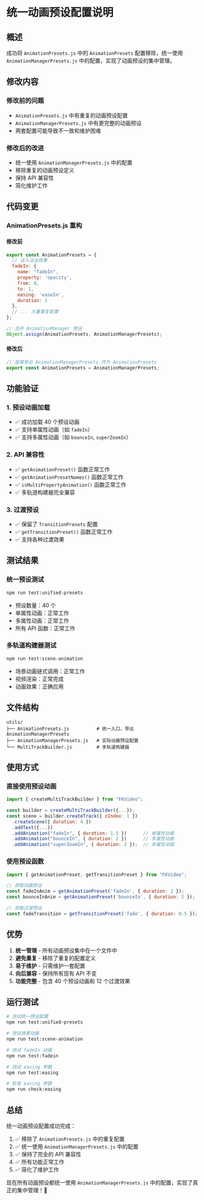 # 统一动画预设配置说明

## 概述

成功将 `AnimationPresets.js` 中的 `AnimationPresets` 配置移除，统一使用 `AnimationManagerPresets.js` 中的配置，实现了动画预设的集中管理。

## 修改内容

### 修改前的问题
- `AnimationPresets.js` 中有重复的动画预设配置
- `AnimationManagerPresets.js` 中有更完整的动画预设
- 两套配置可能导致不一致和维护困难

### 修改后的改进
- 统一使用 `AnimationManagerPresets.js` 中的配置
- 移除重复的动画预设定义
- 保持 API 兼容性
- 简化维护工作

## 代码变更

### AnimationPresets.js 重构

#### 修改前
```javascript
export const AnimationPresets = {
  // 淡入淡出效果
  fadeIn: {
    name: "fadeIn",
    property: 'opacity',
    from: 0,
    to: 1,
    easing: 'easeIn',
    duration: 1
  },
  // ... 大量重复配置
};

// 合并 AnimationManager 预设
Object.assign(AnimationPresets, AnimationManagerPresets);
```

#### 修改后
```javascript
// 直接导出 AnimationManagerPresets 作为 AnimationPresets
export const AnimationPresets = AnimationManagerPresets;
```

## 功能验证

### 1. 预设动画加载
- ✅ 成功加载 40 个预设动画
- ✅ 支持单属性动画（如 `fadeIn`）
- ✅ 支持多属性动画（如 `bounceIn`, `superZoomIn`）

### 2. API 兼容性
- ✅ `getAnimationPreset()` 函数正常工作
- ✅ `getAnimationPresetNames()` 函数正常工作
- ✅ `isMultiPropertyAnimation()` 函数正常工作
- ✅ 多轨道构建器完全兼容

### 3. 过渡预设
- ✅ 保留了 `TransitionPresets` 配置
- ✅ `getTransitionPreset()` 函数正常工作
- ✅ 支持各种过渡效果

## 测试结果

### 统一预设测试
```bash
npm run test:unified-presets
```
- 预设数量：40 个
- 单属性动画：正常工作
- 多属性动画：正常工作
- 所有 API 函数：正常工作

### 多轨道构建器测试
```bash
npm run test:scene-animation
```
- 场景动画链式调用：正常工作
- 视频渲染：正常完成
- 动画效果：正确应用

## 文件结构

```
utils/
├── AnimationPresets.js          # 统一入口，导出 AnimationManagerPresets
├── AnimationManagerPresets.js   # 实际动画预设配置
└── MultiTrackBuilder.js         # 多轨道构建器
```

## 使用方式

### 直接使用预设动画
```javascript
import { createMultiTrackBuilder } from "FKVideo";

const builder = createMultiTrackBuilder({...});
const scene = builder.createTrack({ zIndex: 1 })
  .createScene({ duration: 4 })
  .addText({...})
  .addAnimation("fadeIn", { duration: 1.5 })      // 单属性动画
  .addAnimation("bounceIn", { duration: 2 })      // 多属性动画
  .addAnimation("superZoomIn", { duration: 2 });  // 多属性动画
```

### 使用预设函数
```javascript
import { getAnimationPreset, getTransitionPreset } from "FKVideo";

// 获取动画预设
const fadeInAnim = getAnimationPreset('fadeIn', { duration: 2 });
const bounceInAnim = getAnimationPreset('bounceIn', { duration: 2 });

// 获取过渡预设
const fadeTransition = getTransitionPreset('fade', { duration: 0.5 });
```

## 优势

1. **统一管理** - 所有动画预设集中在一个文件中
2. **避免重复** - 移除了重复的配置定义
3. **易于维护** - 只需维护一套配置
4. **向后兼容** - 保持所有现有 API 不变
5. **功能完整** - 包含 40 个预设动画和 12 个过渡效果

## 运行测试

```bash
# 测试统一预设配置
npm run test:unified-presets

# 测试场景动画
npm run test:scene-animation

# 测试 fadeIn 动画
npm run test:fadein

# 测试 easing 参数
npm run test:easing

# 检查 easing 参数
npm run check:easing
```

## 总结

统一动画预设配置成功完成：

1. ✅ 移除了 `AnimationPresets.js` 中的重复配置
2. ✅ 统一使用 `AnimationManagerPresets.js` 中的配置
3. ✅ 保持了完全的 API 兼容性
4. ✅ 所有功能正常工作
5. ✅ 简化了维护工作

现在所有动画预设都统一使用 `AnimationManagerPresets.js` 中的配置，实现了真正的集中管理！🎉
